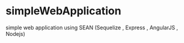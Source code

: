 # simpleWebApplication
simple web application using SEAN (Sequelize , Express , AngularJS , Nodejs)
